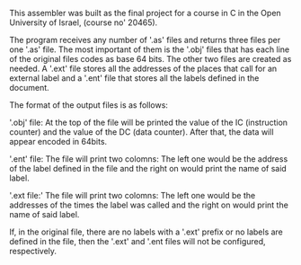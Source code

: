 This assembler was built as the final project for a course in C in the Open University of Israel, (course no' 20465).

The program receives any number of '.as' files and returns three files per one '.as' file. The most important of them is the '.obj' files that has each line of the original files codes as base 64 bits. The other two files are created as needed.  A '.ext' file stores all the addresses of the places that call for an external label and a '.ent' file that stores all the labels defined in the document.

The format of the output files is as follows:

  '.obj' file:
      At the top of the file will be printed the value of the IC (instruction counter) and the value of the DC (data counter).
      After that, the data will appear encoded in 64bits.
      
  '.ent' file:
    The file will print two colomns: The left one would be the address of the label defined in the file and the right on would print the name of said label.


  '.ext file:'
   The file will print two colomns: The left one would be the addresses of the times the label was called and the right on would print the name of said label.

If, in the original file, there are no labels with a '.ext' prefix or no labels are defined in the file, then the '.ext' and '.ent files will not be configured, respectively.
